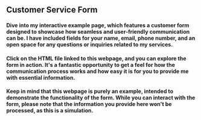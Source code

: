 <h2>Customer Service Form</h2>
<h4>Dive into my interactive example page, which features a customer form designed to showcase how seamless and user-friendly communication can be. I have included fields for your name, email, phone number, and an open space for any questions or inquiries related to my services.</h4>
<h4>Click on the HTML file linked to this webpage, and you can explore the form in action. It's a fantastic opportunity to get a feel for how the communication process works and how easy it is for you to provide me with essential information.</h4>
<h4>Keep in mind that this webpage is purely an example, intended to demonstrate the functionality of the form. While you can interact with the form, please note that the information you provide here won't be processed, as this is a simulation.</h4>

